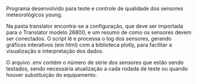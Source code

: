 Programa desenvolvido para teste e controle de qualidade dos sensores meteorológicos young.

Na pasta translator encontra-se a configuração, que deve ser importada para o Translator modelo 26800, e um resumo de como os sensores devem ser conectados.
O script lê e processa o log dos sensores, gerando gráficos interativos (em html) com a biblioteca plotly, para facilitar a visualização e interpretação dos dados.

O arquivo .env contém o número de série dos sensores que estão sendo testados, sendo necessária atualização a cada rodada de teste ou quando houver substituição do equipamento.
